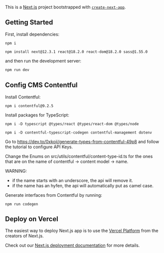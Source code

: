 This is a [Next.js](https://nextjs.org/) project bootstrapped with [`create-next-app`](https://github.com/vercel/next.js/tree/canary/packages/create-next-app).

## Getting Started

First, install dependencies:
```
npm i

npm install next@12.3.1 react@18.2.0 react-dom@18.2.0 sass@1.55.0
```

and then run the development server:

```bash
npm run dev
```

## Config CMS Contentful

Install Contentful:
```
npm i contentful@9.2.5
```

Install packages for TypeScript:
```
npm i -D typescript @types/react @types/react-dom @types/node

npm i -D contentful-typescript-codegen contentful-management dotenv
```

Go to https://dev.to/0xkoji/generate-types-from-contentful-49p8 and follow the tutorial to configure API Keys.

Change the Enums on src/utils/contentful/content-type-id.ts for the ones that are on the name of contentful -> content model -> name.

WARNING: 
- if the name starts with an underscore, the api will remove it.
- if the name has an hyfen, the api will automatically put as camel case.

Generate interfaces from Contentful by running:
```
npm run codegen
```

## Deploy on Vercel

The easiest way to deploy Next.js app is to use the [Vercel Platform](https://vercel.com/new?utm_medium=default-template&filter=next.js&utm_source=create-next-app&utm_campaign=create-next-app-readme) from the creators of Next.js.

Check out our [Next.js deployment documentation](https://nextjs.org/docs/deployment) for more details.

